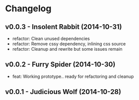 Changelog
=========

v0.0.3 - Insolent Rabbit (2014-10-31) 
----------------------------------------------------------------------

  - refactor: Clean unused dependencies
  - refactor: Remove cssy dependency, inlining css source
  - refactor: Cleanup and rewrite but some issues remain


v0.0.2 - Furry Spider (2014-10-30) 
----------------------------------------------------------------------

  - feat: Working prototype.. ready for refactoring and cleanup


v0.0.1 - Judicious Wolf (2014-10-28) 
----------------------------------------------------------------------




